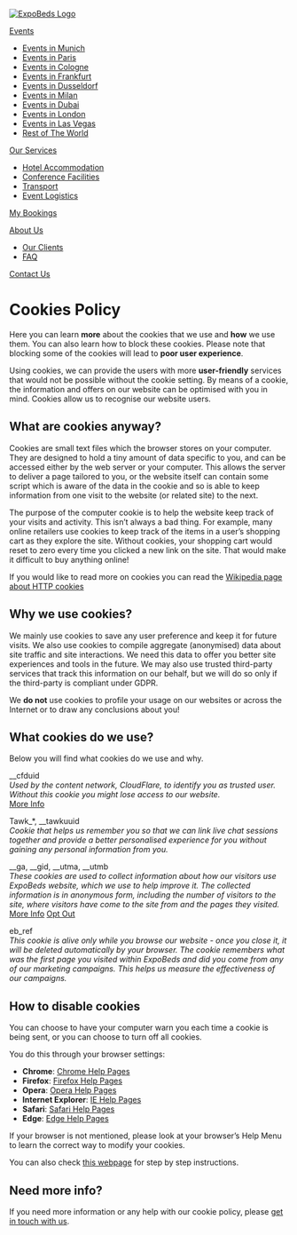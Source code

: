 [![ExpoBeds Logo](https://ik.imagekit.io/etg/expobeds.com/expo_beds_logo.svg?tr=f-auto,w-60,h-60)](https://www.expobeds.com/ "ExpoBeds")

[Events](https://www.expobeds.com/events "Events")

* [Events in Munich](https://www.expobeds.com/events/munich-de "Events in Munich")
* [Events in Paris](https://www.expobeds.com/events/paris-fr "Events in Paris")
* [Events in Cologne](https://www.expobeds.com/events/cologne-de "Events in Cologne")
* [Events in Frankfurt](https://www.expobeds.com/events/frankfurt-de "Events in Frankfurt")
* [Events in Dusseldorf](https://www.expobeds.com/events/dusseldorf-de "Events in Dusseldorf")
* [Events in Milan](https://www.expobeds.com/events/milan-it "Events in Milan")
* [Events in Dubai](https://www.expobeds.com/events/dubai-ae "Events in Dubai")
* [Events in London](https://www.expobeds.com/events/london-gb "Events in London")
* [Events in Las Vegas](https://www.expobeds.com/events/las%20vegas-us "Events in Las Vegas")
* [Rest of The World](https://www.expobeds.com/events "Rest of The World")

[Our Services](https://www.expobeds.com/services "Our Services")

* [Hotel Accommodation](https://www.expobeds.com/services/hotel-accommodation "Hotel Accommodation")
* [Conference Facilities](https://www.expobeds.com/services/conference-rooms "Conference Facilities")
* [Transport](https://www.expobeds.com/services/transportation "Transport")
* [Event Logistics](https://www.expobeds.com/services/shipping "Event Logistics")

[My Bookings](https://www.expobeds.com/manage-booking "My Bookings")

[About Us](https://www.expobeds.com/info/about-us "About Us")

* [Our Clients](https://www.expobeds.com/our-clients "Our Clients")
* [FAQ](https://www.expobeds.com/faq "FAQ")

[Contact Us](https://www.expobeds.com/contact-us "Contact Us")

Cookies Policy
==============

Here you can learn **more** about the cookies that we use and **how** we use them. You can also learn how to block these cookies. Please note that blocking some of the cookies will lead to **poor user experience**.

Using cookies, we can provide the users with more **user-friendly** services that would not be possible without the cookie setting. By means of a cookie, the information and offers on our website can be optimised with you in mind. Cookies allow us to recognise our website users.

What are cookies anyway?[](#cnt-what-are-cookies-anyway "Permalink")
--------------------------------------------------------------------

Cookies are small text files which the browser stores on your computer. They are designed to hold a tiny amount of data specific to you, and can be accessed either by the web server or your computer. This allows the server to deliver a page tailored to you, or the website itself can contain some script which is aware of the data in the cookie and so is able to keep information from one visit to the website (or related site) to the next.

The purpose of the computer cookie is to help the website keep track of your visits and activity. This isn’t always a bad thing. For example, many online retailers use cookies to keep track of the items in a user’s shopping cart as they explore the site. Without cookies, your shopping cart would reset to zero every time you clicked a new link on the site. That would make it difficult to buy anything online!

If you would like to read more on cookies you can read the [Wikipedia page about HTTP cookies](https://en.wikipedia.org/wiki/HTTP_cookie)

Why we use cookies?[](#cnt-why-we-use-cookies "Permalink")
----------------------------------------------------------

We mainly use cookies to save any user preference and keep it for future visits. We also use cookies to compile aggregate (anonymised) data about site traffic and site interactions. We need this data to offer you better site experiences and tools in the future. We may also use trusted third-party services that track this information on our behalf, but we will do so only if the third-party is compliant under GDPR.

We **do not** use cookies to profile your usage on our websites or across the Internet or to draw any conclusions about you!

What cookies do we use?[](#cnt-what-cookies-do-we-use "Permalink")
------------------------------------------------------------------

Below you will find what cookies do we use and why.

\_\_cfduid  
_Used by the content network, CloudFlare, to identify you as trusted user. Without this cookie you might lose access to our website._  
[More Info](https://support.cloudflare.com/hc/en-us/articles/200170156-What-does-the-Cloudflare-cfduid-cookie-do-)

Tawk\_\*, \_\_tawkuuid  
_Cookie that helps us remember you so that we can link live chat sessions together and provide a better personalised experience for you without gaining any personal information from you._

\_\_ga, \_\_gid, \_\_utma, \_\_utmb  
_These cookies are used to collect information about how our visitors use ExpoBeds website, which we use to help improve it. The collected information is in anonymous form, including the number of visitors to the site, where visitors have come to the site from and the pages they visited._  
[More Info](https://policies.google.com/technologies/cookies?hl=en) [Opt Out](https://tools.google.com/dlpage/gaoptout?hl=en)

eb\_ref  
_This cookie is alive only while you browse our website - once you close it, it will be deleted automatically by your browser. The cookie remembers what was the first page you visited within ExpoBeds and did you come from any of our marketing campaigns. This helps us measure the effectiveness of our campaigns._

How to disable cookies[](#cnt-how-to-disable-cookies "Permalink")
-----------------------------------------------------------------

You can choose to have your computer warn you each time a cookie is being sent, or you can choose to turn off all cookies.

You do this through your browser settings:

* **Chrome**: [Chrome Help Pages](https://support.google.com/chrome/answer/95647?hl=en)
* **Firefox**: [Firefox Help Pages](https://support.mozilla.org/en-US/kb/enable-and-disable-cookies-website-preferences)
* **Opera**: [Opera Help Pages](http://www.opera.com/help/tutorials/security/cookies/)
* **Internet Explorer**: [IE Help Pages](https://support.microsoft.com/en-gb/help/17442/windows-internet-explorer-delete-manage-cookies)
* **Safari**: [Safari Help Pages](https://support.apple.com/kb/PH21411)
* **Edge**: [Edge Help Pages](https://privacy.microsoft.com/en-us/windows-10-microsoft-edge-and-privacy)

If your browser is not mentioned, please look at your browser’s Help Menu to learn the correct way to modify your cookies.

You can also check [this webpage](https://cookies.insites.com/disable-cookies/) for step by step instructions.

Need more info?[](#cnt-need-more-info "Permalink")
--------------------------------------------------

If you need more information or any help with our cookie policy, please [get in touch with us](https://www.expobeds.com/contact-us).